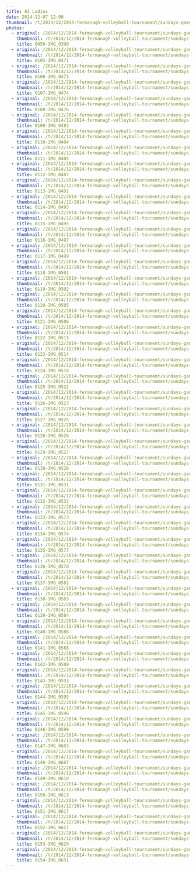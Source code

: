 ```yaml
---
title: 03 Ladies
date: 2014-12-07 12:00
thumbnail: /t/2014/12/2014-fermanagh-volleyball-tournament/sundays-games/01-ladies-spikers-1-v-nuig/03-ladies/0050-img_0390.jpg
photos:
  - original: /2014/12/2014-fermanagh-volleyball-tournament/sundays-games/01-ladies-spikers-1-v-nuig/03-ladies/0050-img_0390.jpg
    thumbnail: /t/2014/12/2014-fermanagh-volleyball-tournament/sundays-games/01-ladies-spikers-1-v-nuig/03-ladies/0050-img_0390.jpg
    title: 0050-IMG_0390
  - original: /2014/12/2014-fermanagh-volleyball-tournament/sundays-games/01-ladies-spikers-1-v-nuig/03-ladies/0105-img_0471.jpg
    thumbnail: /t/2014/12/2014-fermanagh-volleyball-tournament/sundays-games/01-ladies-spikers-1-v-nuig/03-ladies/0105-img_0471.jpg
    title: 0105-IMG_0471
  - original: /2014/12/2014-fermanagh-volleyball-tournament/sundays-games/01-ladies-spikers-1-v-nuig/03-ladies/0106-img_0473.jpg
    thumbnail: /t/2014/12/2014-fermanagh-volleyball-tournament/sundays-games/01-ladies-spikers-1-v-nuig/03-ladies/0106-img_0473.jpg
    title: 0106-IMG_0473
  - original: /2014/12/2014-fermanagh-volleyball-tournament/sundays-games/01-ladies-spikers-1-v-nuig/03-ladies/0107-img_0474.jpg
    thumbnail: /t/2014/12/2014-fermanagh-volleyball-tournament/sundays-games/01-ladies-spikers-1-v-nuig/03-ladies/0107-img_0474.jpg
    title: 0107-IMG_0474
  - original: /2014/12/2014-fermanagh-volleyball-tournament/sundays-games/01-ladies-spikers-1-v-nuig/03-ladies/0108-img_0476.jpg
    thumbnail: /t/2014/12/2014-fermanagh-volleyball-tournament/sundays-games/01-ladies-spikers-1-v-nuig/03-ladies/0108-img_0476.jpg
    title: 0108-IMG_0476
  - original: /2014/12/2014-fermanagh-volleyball-tournament/sundays-games/01-ladies-spikers-1-v-nuig/03-ladies/0109-img_0483.jpg
    thumbnail: /t/2014/12/2014-fermanagh-volleyball-tournament/sundays-games/01-ladies-spikers-1-v-nuig/03-ladies/0109-img_0483.jpg
    title: 0109-IMG_0483
  - original: /2014/12/2014-fermanagh-volleyball-tournament/sundays-games/01-ladies-spikers-1-v-nuig/03-ladies/0110-img_0484.jpg
    thumbnail: /t/2014/12/2014-fermanagh-volleyball-tournament/sundays-games/01-ladies-spikers-1-v-nuig/03-ladies/0110-img_0484.jpg
    title: 0110-IMG_0484
  - original: /2014/12/2014-fermanagh-volleyball-tournament/sundays-games/01-ladies-spikers-1-v-nuig/03-ladies/0111-img_0485.jpg
    thumbnail: /t/2014/12/2014-fermanagh-volleyball-tournament/sundays-games/01-ladies-spikers-1-v-nuig/03-ladies/0111-img_0485.jpg
    title: 0111-IMG_0485
  - original: /2014/12/2014-fermanagh-volleyball-tournament/sundays-games/01-ladies-spikers-1-v-nuig/03-ladies/0112-img_0487.jpg
    thumbnail: /t/2014/12/2014-fermanagh-volleyball-tournament/sundays-games/01-ladies-spikers-1-v-nuig/03-ladies/0112-img_0487.jpg
    title: 0112-IMG_0487
  - original: /2014/12/2014-fermanagh-volleyball-tournament/sundays-games/01-ladies-spikers-1-v-nuig/03-ladies/0113-img_0491.jpg
    thumbnail: /t/2014/12/2014-fermanagh-volleyball-tournament/sundays-games/01-ladies-spikers-1-v-nuig/03-ladies/0113-img_0491.jpg
    title: 0113-IMG_0491
  - original: /2014/12/2014-fermanagh-volleyball-tournament/sundays-games/01-ladies-spikers-1-v-nuig/03-ladies/0114-img_0493.jpg
    thumbnail: /t/2014/12/2014-fermanagh-volleyball-tournament/sundays-games/01-ladies-spikers-1-v-nuig/03-ladies/0114-img_0493.jpg
    title: 0114-IMG_0493
  - original: /2014/12/2014-fermanagh-volleyball-tournament/sundays-games/01-ladies-spikers-1-v-nuig/03-ladies/0115-img_0495.jpg
    thumbnail: /t/2014/12/2014-fermanagh-volleyball-tournament/sundays-games/01-ladies-spikers-1-v-nuig/03-ladies/0115-img_0495.jpg
    title: 0115-IMG_0495
  - original: /2014/12/2014-fermanagh-volleyball-tournament/sundays-games/01-ladies-spikers-1-v-nuig/03-ladies/0116-img_0497.jpg
    thumbnail: /t/2014/12/2014-fermanagh-volleyball-tournament/sundays-games/01-ladies-spikers-1-v-nuig/03-ladies/0116-img_0497.jpg
    title: 0116-IMG_0497
  - original: /2014/12/2014-fermanagh-volleyball-tournament/sundays-games/01-ladies-spikers-1-v-nuig/03-ladies/0117-img_0499.jpg
    thumbnail: /t/2014/12/2014-fermanagh-volleyball-tournament/sundays-games/01-ladies-spikers-1-v-nuig/03-ladies/0117-img_0499.jpg
    title: 0117-IMG_0499
  - original: /2014/12/2014-fermanagh-volleyball-tournament/sundays-games/01-ladies-spikers-1-v-nuig/03-ladies/0118-img_0501.jpg
    thumbnail: /t/2014/12/2014-fermanagh-volleyball-tournament/sundays-games/01-ladies-spikers-1-v-nuig/03-ladies/0118-img_0501.jpg
    title: 0118-IMG_0501
  - original: /2014/12/2014-fermanagh-volleyball-tournament/sundays-games/01-ladies-spikers-1-v-nuig/03-ladies/0119-img_0502.jpg
    thumbnail: /t/2014/12/2014-fermanagh-volleyball-tournament/sundays-games/01-ladies-spikers-1-v-nuig/03-ladies/0119-img_0502.jpg
    title: 0119-IMG_0502
  - original: /2014/12/2014-fermanagh-volleyball-tournament/sundays-games/01-ladies-spikers-1-v-nuig/03-ladies/0120-img_0505.jpg
    thumbnail: /t/2014/12/2014-fermanagh-volleyball-tournament/sundays-games/01-ladies-spikers-1-v-nuig/03-ladies/0120-img_0505.jpg
    title: 0120-IMG_0505
  - original: /2014/12/2014-fermanagh-volleyball-tournament/sundays-games/01-ladies-spikers-1-v-nuig/03-ladies/0121-img_0506.jpg
    thumbnail: /t/2014/12/2014-fermanagh-volleyball-tournament/sundays-games/01-ladies-spikers-1-v-nuig/03-ladies/0121-img_0506.jpg
    title: 0121-IMG_0506
  - original: /2014/12/2014-fermanagh-volleyball-tournament/sundays-games/01-ladies-spikers-1-v-nuig/03-ladies/0122-img_0513.jpg
    thumbnail: /t/2014/12/2014-fermanagh-volleyball-tournament/sundays-games/01-ladies-spikers-1-v-nuig/03-ladies/0122-img_0513.jpg
    title: 0122-IMG_0513
  - original: /2014/12/2014-fermanagh-volleyball-tournament/sundays-games/01-ladies-spikers-1-v-nuig/03-ladies/0123-img_0514.jpg
    thumbnail: /t/2014/12/2014-fermanagh-volleyball-tournament/sundays-games/01-ladies-spikers-1-v-nuig/03-ladies/0123-img_0514.jpg
    title: 0123-IMG_0514
  - original: /2014/12/2014-fermanagh-volleyball-tournament/sundays-games/01-ladies-spikers-1-v-nuig/03-ladies/0124-img_0516.jpg
    thumbnail: /t/2014/12/2014-fermanagh-volleyball-tournament/sundays-games/01-ladies-spikers-1-v-nuig/03-ladies/0124-img_0516.jpg
    title: 0124-IMG_0516
  - original: /2014/12/2014-fermanagh-volleyball-tournament/sundays-games/01-ladies-spikers-1-v-nuig/03-ladies/0125-img_0522.jpg
    thumbnail: /t/2014/12/2014-fermanagh-volleyball-tournament/sundays-games/01-ladies-spikers-1-v-nuig/03-ladies/0125-img_0522.jpg
    title: 0125-IMG_0522
  - original: /2014/12/2014-fermanagh-volleyball-tournament/sundays-games/01-ladies-spikers-1-v-nuig/03-ladies/0126-img_0523.jpg
    thumbnail: /t/2014/12/2014-fermanagh-volleyball-tournament/sundays-games/01-ladies-spikers-1-v-nuig/03-ladies/0126-img_0523.jpg
    title: 0126-IMG_0523
  - original: /2014/12/2014-fermanagh-volleyball-tournament/sundays-games/01-ladies-spikers-1-v-nuig/03-ladies/0127-img_0525.jpg
    thumbnail: /t/2014/12/2014-fermanagh-volleyball-tournament/sundays-games/01-ladies-spikers-1-v-nuig/03-ladies/0127-img_0525.jpg
    title: 0127-IMG_0525
  - original: /2014/12/2014-fermanagh-volleyball-tournament/sundays-games/01-ladies-spikers-1-v-nuig/03-ladies/0128-img_0526.jpg
    thumbnail: /t/2014/12/2014-fermanagh-volleyball-tournament/sundays-games/01-ladies-spikers-1-v-nuig/03-ladies/0128-img_0526.jpg
    title: 0128-IMG_0526
  - original: /2014/12/2014-fermanagh-volleyball-tournament/sundays-games/01-ladies-spikers-1-v-nuig/03-ladies/0129-img_0527.jpg
    thumbnail: /t/2014/12/2014-fermanagh-volleyball-tournament/sundays-games/01-ladies-spikers-1-v-nuig/03-ladies/0129-img_0527.jpg
    title: 0129-IMG_0527
  - original: /2014/12/2014-fermanagh-volleyball-tournament/sundays-games/01-ladies-spikers-1-v-nuig/03-ladies/0130-img_0528.jpg
    thumbnail: /t/2014/12/2014-fermanagh-volleyball-tournament/sundays-games/01-ladies-spikers-1-v-nuig/03-ladies/0130-img_0528.jpg
    title: 0130-IMG_0528
  - original: /2014/12/2014-fermanagh-volleyball-tournament/sundays-games/01-ladies-spikers-1-v-nuig/03-ladies/0131-img_0531.jpg
    thumbnail: /t/2014/12/2014-fermanagh-volleyball-tournament/sundays-games/01-ladies-spikers-1-v-nuig/03-ladies/0131-img_0531.jpg
    title: 0131-IMG_0531
  - original: /2014/12/2014-fermanagh-volleyball-tournament/sundays-games/01-ladies-spikers-1-v-nuig/03-ladies/0132-img_0532.jpg
    thumbnail: /t/2014/12/2014-fermanagh-volleyball-tournament/sundays-games/01-ladies-spikers-1-v-nuig/03-ladies/0132-img_0532.jpg
    title: 0132-IMG_0532
  - original: /2014/12/2014-fermanagh-volleyball-tournament/sundays-games/01-ladies-spikers-1-v-nuig/03-ladies/0133-img_0573.jpg
    thumbnail: /t/2014/12/2014-fermanagh-volleyball-tournament/sundays-games/01-ladies-spikers-1-v-nuig/03-ladies/0133-img_0573.jpg
    title: 0133-IMG_0573
  - original: /2014/12/2014-fermanagh-volleyball-tournament/sundays-games/01-ladies-spikers-1-v-nuig/03-ladies/0134-img_0574.jpg
    thumbnail: /t/2014/12/2014-fermanagh-volleyball-tournament/sundays-games/01-ladies-spikers-1-v-nuig/03-ladies/0134-img_0574.jpg
    title: 0134-IMG_0574
  - original: /2014/12/2014-fermanagh-volleyball-tournament/sundays-games/01-ladies-spikers-1-v-nuig/03-ladies/0135-img_0577.jpg
    thumbnail: /t/2014/12/2014-fermanagh-volleyball-tournament/sundays-games/01-ladies-spikers-1-v-nuig/03-ladies/0135-img_0577.jpg
    title: 0135-IMG_0577
  - original: /2014/12/2014-fermanagh-volleyball-tournament/sundays-games/01-ladies-spikers-1-v-nuig/03-ladies/0136-img_0578.jpg
    thumbnail: /t/2014/12/2014-fermanagh-volleyball-tournament/sundays-games/01-ladies-spikers-1-v-nuig/03-ladies/0136-img_0578.jpg
    title: 0136-IMG_0578
  - original: /2014/12/2014-fermanagh-volleyball-tournament/sundays-games/01-ladies-spikers-1-v-nuig/03-ladies/0137-img_0581.jpg
    thumbnail: /t/2014/12/2014-fermanagh-volleyball-tournament/sundays-games/01-ladies-spikers-1-v-nuig/03-ladies/0137-img_0581.jpg
    title: 0137-IMG_0581
  - original: /2014/12/2014-fermanagh-volleyball-tournament/sundays-games/01-ladies-spikers-1-v-nuig/03-ladies/0138-img_0583.jpg
    thumbnail: /t/2014/12/2014-fermanagh-volleyball-tournament/sundays-games/01-ladies-spikers-1-v-nuig/03-ladies/0138-img_0583.jpg
    title: 0138-IMG_0583
  - original: /2014/12/2014-fermanagh-volleyball-tournament/sundays-games/01-ladies-spikers-1-v-nuig/03-ladies/0139-img_0584.jpg
    thumbnail: /t/2014/12/2014-fermanagh-volleyball-tournament/sundays-games/01-ladies-spikers-1-v-nuig/03-ladies/0139-img_0584.jpg
    title: 0139-IMG_0584
  - original: /2014/12/2014-fermanagh-volleyball-tournament/sundays-games/01-ladies-spikers-1-v-nuig/03-ladies/0140-img_0586.jpg
    thumbnail: /t/2014/12/2014-fermanagh-volleyball-tournament/sundays-games/01-ladies-spikers-1-v-nuig/03-ladies/0140-img_0586.jpg
    title: 0140-IMG_0586
  - original: /2014/12/2014-fermanagh-volleyball-tournament/sundays-games/01-ladies-spikers-1-v-nuig/03-ladies/0141-img_0588.jpg
    thumbnail: /t/2014/12/2014-fermanagh-volleyball-tournament/sundays-games/01-ladies-spikers-1-v-nuig/03-ladies/0141-img_0588.jpg
    title: 0141-IMG_0588
  - original: /2014/12/2014-fermanagh-volleyball-tournament/sundays-games/01-ladies-spikers-1-v-nuig/03-ladies/0142-img_0589.jpg
    thumbnail: /t/2014/12/2014-fermanagh-volleyball-tournament/sundays-games/01-ladies-spikers-1-v-nuig/03-ladies/0142-img_0589.jpg
    title: 0142-IMG_0589
  - original: /2014/12/2014-fermanagh-volleyball-tournament/sundays-games/01-ladies-spikers-1-v-nuig/03-ladies/0143-img_0593.jpg
    thumbnail: /t/2014/12/2014-fermanagh-volleyball-tournament/sundays-games/01-ladies-spikers-1-v-nuig/03-ladies/0143-img_0593.jpg
    title: 0143-IMG_0593
  - original: /2014/12/2014-fermanagh-volleyball-tournament/sundays-games/01-ladies-spikers-1-v-nuig/03-ladies/0144-img_0595.jpg
    thumbnail: /t/2014/12/2014-fermanagh-volleyball-tournament/sundays-games/01-ladies-spikers-1-v-nuig/03-ladies/0144-img_0595.jpg
    title: 0144-IMG_0595
  - original: /2014/12/2014-fermanagh-volleyball-tournament/sundays-games/01-ladies-spikers-1-v-nuig/03-ladies/0145-img_0596.jpg
    thumbnail: /t/2014/12/2014-fermanagh-volleyball-tournament/sundays-games/01-ladies-spikers-1-v-nuig/03-ladies/0145-img_0596.jpg
    title: 0145-IMG_0596
  - original: /2014/12/2014-fermanagh-volleyball-tournament/sundays-games/01-ladies-spikers-1-v-nuig/03-ladies/0146-img_0599.jpg
    thumbnail: /t/2014/12/2014-fermanagh-volleyball-tournament/sundays-games/01-ladies-spikers-1-v-nuig/03-ladies/0146-img_0599.jpg
    title: 0146-IMG_0599
  - original: /2014/12/2014-fermanagh-volleyball-tournament/sundays-games/01-ladies-spikers-1-v-nuig/03-ladies/0147-img_0603.jpg
    thumbnail: /t/2014/12/2014-fermanagh-volleyball-tournament/sundays-games/01-ladies-spikers-1-v-nuig/03-ladies/0147-img_0603.jpg
    title: 0147-IMG_0603
  - original: /2014/12/2014-fermanagh-volleyball-tournament/sundays-games/01-ladies-spikers-1-v-nuig/03-ladies/0148-img_0607.jpg
    thumbnail: /t/2014/12/2014-fermanagh-volleyball-tournament/sundays-games/01-ladies-spikers-1-v-nuig/03-ladies/0148-img_0607.jpg
    title: 0148-IMG_0607
  - original: /2014/12/2014-fermanagh-volleyball-tournament/sundays-games/01-ladies-spikers-1-v-nuig/03-ladies/0149-img_0610.jpg
    thumbnail: /t/2014/12/2014-fermanagh-volleyball-tournament/sundays-games/01-ladies-spikers-1-v-nuig/03-ladies/0149-img_0610.jpg
    title: 0149-IMG_0610
  - original: /2014/12/2014-fermanagh-volleyball-tournament/sundays-games/01-ladies-spikers-1-v-nuig/03-ladies/0150-img_0613.jpg
    thumbnail: /t/2014/12/2014-fermanagh-volleyball-tournament/sundays-games/01-ladies-spikers-1-v-nuig/03-ladies/0150-img_0613.jpg
    title: 0150-IMG_0613
  - original: /2014/12/2014-fermanagh-volleyball-tournament/sundays-games/01-ladies-spikers-1-v-nuig/03-ladies/0151-img_0617.jpg
    thumbnail: /t/2014/12/2014-fermanagh-volleyball-tournament/sundays-games/01-ladies-spikers-1-v-nuig/03-ladies/0151-img_0617.jpg
    title: 0151-IMG_0617
  - original: /2014/12/2014-fermanagh-volleyball-tournament/sundays-games/01-ladies-spikers-1-v-nuig/03-ladies/0152-img_0627.jpg
    thumbnail: /t/2014/12/2014-fermanagh-volleyball-tournament/sundays-games/01-ladies-spikers-1-v-nuig/03-ladies/0152-img_0627.jpg
    title: 0152-IMG_0627
  - original: /2014/12/2014-fermanagh-volleyball-tournament/sundays-games/01-ladies-spikers-1-v-nuig/03-ladies/0153-img_0629.jpg
    thumbnail: /t/2014/12/2014-fermanagh-volleyball-tournament/sundays-games/01-ladies-spikers-1-v-nuig/03-ladies/0153-img_0629.jpg
    title: 0153-IMG_0629
  - original: /2014/12/2014-fermanagh-volleyball-tournament/sundays-games/01-ladies-spikers-1-v-nuig/03-ladies/0154-img_0631.jpg
    thumbnail: /t/2014/12/2014-fermanagh-volleyball-tournament/sundays-games/01-ladies-spikers-1-v-nuig/03-ladies/0154-img_0631.jpg
    title: 0154-IMG_0631
---
```

